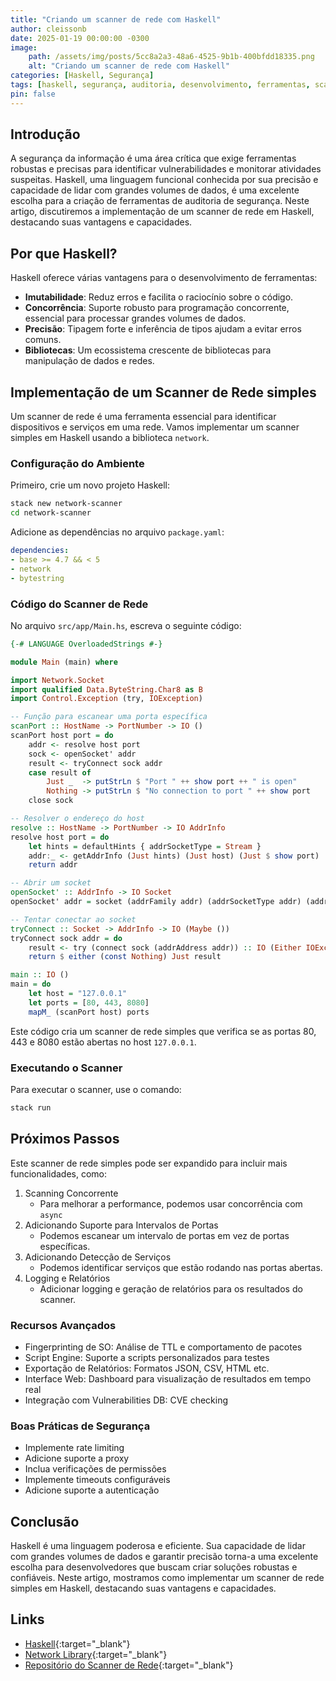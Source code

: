 ```yaml
---
title: "Criando um scanner de rede com Haskell"
author: cleissonb
date: 2025-01-19 00:00:00 -0300
image: 
    path: /assets/img/posts/5cc8a2a3-48a6-4525-9b1b-400bfdd18335.png
    alt: "Criando um scanner de rede com Haskell"
categories: [Haskell, Segurança]
tags: [haskell, segurança, auditoria, desenvolvimento, ferramentas, scanner, rede]
pin: false
---
```


## Introdução

A segurança da informação é uma área crítica que exige ferramentas robustas e precisas para identificar vulnerabilidades e monitorar atividades suspeitas. Haskell, uma linguagem funcional conhecida por sua precisão e capacidade de lidar com grandes volumes de dados, é uma excelente escolha para a criação de ferramentas de auditoria de segurança. Neste artigo, discutiremos a implementação de um scanner de rede em Haskell, destacando suas vantagens e capacidades.

## Por que Haskell?

Haskell oferece várias vantagens para o desenvolvimento de ferramentas:

- **Imutabilidade**: Reduz erros e facilita o raciocínio sobre o código.
- **Concorrência**: Suporte robusto para programação concorrente, essencial para processar grandes volumes de dados.
- **Precisão**: Tipagem forte e inferência de tipos ajudam a evitar erros comuns.
- **Bibliotecas**: Um ecossistema crescente de bibliotecas para manipulação de dados e redes.

## Implementação de um Scanner de Rede simples

Um scanner de rede é uma ferramenta essencial para identificar dispositivos e serviços em uma rede. Vamos implementar um scanner simples em Haskell usando a biblioteca `network`.

### Configuração do Ambiente

Primeiro, crie um novo projeto Haskell:

```bash
stack new network-scanner
cd network-scanner
```

Adicione as dependências no arquivo `package.yaml`:

```yaml
dependencies:
- base >= 4.7 && < 5
- network
- bytestring
```

### Código do Scanner de Rede

No arquivo `src/app/Main.hs`, escreva o seguinte código:

```haskell
{-# LANGUAGE OverloadedStrings #-}

module Main (main) where

import Network.Socket
import qualified Data.ByteString.Char8 as B
import Control.Exception (try, IOException)

-- Função para escanear uma porta específica
scanPort :: HostName -> PortNumber -> IO ()
scanPort host port = do
    addr <- resolve host port
    sock <- openSocket' addr
    result <- tryConnect sock addr
    case result of
        Just _  -> putStrLn $ "Port " ++ show port ++ " is open"
        Nothing -> putStrLn $ "No connection to port " ++ show port
    close sock

-- Resolver o endereço do host
resolve :: HostName -> PortNumber -> IO AddrInfo
resolve host port = do
    let hints = defaultHints { addrSocketType = Stream }
    addr:_ <- getAddrInfo (Just hints) (Just host) (Just $ show port)
    return addr

-- Abrir um socket
openSocket' :: AddrInfo -> IO Socket
openSocket' addr = socket (addrFamily addr) (addrSocketType addr) (addrProtocol addr)

-- Tentar conectar ao socket
tryConnect :: Socket -> AddrInfo -> IO (Maybe ())
tryConnect sock addr = do
    result <- try (connect sock (addrAddress addr)) :: IO (Either IOException ())
    return $ either (const Nothing) Just result

main :: IO ()
main = do
    let host = "127.0.0.1"
    let ports = [80, 443, 8080]
    mapM_ (scanPort host) ports
```

Este código cria um scanner de rede simples que verifica se as portas 80, 443 e 8080 estão abertas no host `127.0.0.1`.

### Executando o Scanner

Para executar o scanner, use o comando:

```bash
stack run
```

## Próximos Passos

Este scanner de rede simples pode ser expandido para incluir mais funcionalidades, como:

1. Scanning Concorrente
    - Para melhorar a performance, podemos usar concorrência com `async`
2. Adicionando Suporte para Intervalos de Portas
    - Podemos escanear um intervalo de portas em vez de portas específicas.
3. Adicionando Detecção de Serviços
    - Podemos identificar serviços que estão rodando nas portas abertas.
4. Logging e Relatórios
    - Adicionar logging e geração de relatórios para os resultados do scanner.

### Recursos Avançados
- Fingerprinting de SO: Análise de TTL e comportamento de pacotes
- Script Engine: Suporte a scripts personalizados para testes
- Exportação de Relatórios: Formatos JSON, CSV, HTML etc.
- Interface Web: Dashboard para visualização de resultados em tempo real
- Integração com Vulnerabilities DB: CVE checking

### Boas Práticas de Segurança
- Implemente rate limiting
- Adicione suporte a proxy
- Inclua verificações de permissões
- Implemente timeouts configuráveis
- Adicione suporte a autenticação

## Conclusão

Haskell é uma linguagem poderosa e eficiente. Sua capacidade de lidar com grandes volumes de dados e garantir precisão torna-a uma excelente escolha para desenvolvedores que buscam criar soluções robustas e confiáveis. Neste artigo, mostramos como implementar um scanner de rede simples em Haskell, destacando suas vantagens e capacidades.

## Links

- [Haskell](https://www.haskell.org/){:target="_blank"}
- [Network Library](https://hackage.haskell.org/package/network){:target="_blank"}
- [Repositório do Scanner de Rede](https://github.com/cleissonbarbosa/network-scanner){:target="_blank"}
